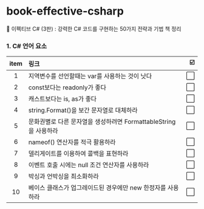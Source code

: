 # book-effective-csharp
📕 이펙티브 C# (3판) : 강력한 C# 코드를 구현하는 50가지 전략과 기법 책 정리


### 1. C#  언어 요소

| item | 링크 | ☑️ | 
| :--: |   :-------   | ----:|
| 1 | 지역변수를 선언할때는 var를 사용하는 것이 낫다 | ⬜️ |
| 2 | const보다는 readonly가 좋다 | ⬜️ |
| 3 | 캐스트보다는 is, as가 좋다 | ⬜️ |
| 4 | string.Format()을 보간 문자열로 대체하라 | ⬜️ |
| 5 | 문화권별로 다른 문자열을 생성하려면 FormattableString을 사용하라 | ⬜️ |
| 6 | nameof() 연산자를 적극 활용하라 | ⬜️ |
| 7 | 델리게이트를 이용하여 콜백을 표현하라 | ⬜️ |
| 8 | 이벤트 호출 시에는 null 조건 연산자를 사용하라 | ⬜️ |
| 9 | 박싱과 언박싱을 최소화하라 | ⬜️ |
| 10 | 베이스 클래스가 업그레이드된 경우에만 new 한정자를 사용하라 | ⬜️ |


